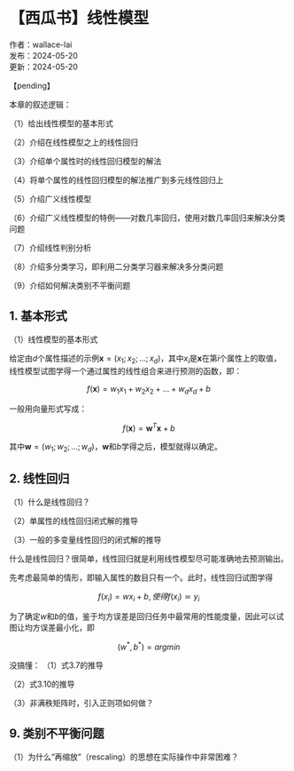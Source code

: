 # 【西瓜书】线性模型

作者：wallace-lai <br/>
发布：2024-05-20 <br/>
更新：2024-05-20 <br/>

【pending】

本章的叙述逻辑：

（1）给出线性模型的基本形式

（2）介绍在线性模型之上的线性回归

（3）介绍单个属性时的线性回归模型的解法

（4）将单个属性的线性回归模型的解法推广到多元线性回归上

（5）介绍广义线性模型

（6）介绍广义线性模型的特例——对数几率回归，使用对数几率回归来解决分类问题

（7）介绍线性判别分析

（8）介绍多分类学习，即利用二分类学习器来解决多分类问题

（9）介绍如何解决类别不平衡问题

## 1. 基本形式

（1）线性模型的基本形式

给定由$d$个属性描述的示例$\symbf{x} = (x_1;x_2;...;x_d)$，其中$x_i$是$\symbf{x}$在第$i$个属性上的取值，线性模型试图学得一个通过属性的线性组合来进行预测的函数，即：

$$
f(\symbf{x})=w_1x_1 + w_2x_2 + ... + w_dx_d + b
$$

一般用向量形式写成：

$$
f(\symbf{x}) = \symbf{w}^T\symbf{x} + b
$$

其中$\symbf{w} = (w_1;w_2;...;w_d)$，$\symbf{w}$和$b$学得之后，模型就得以确定。

## 2. 线性回归

（1）什么是线性回归？

（2）单属性的线性回归闭式解的推导

（3）一般的多变量线性回归的闭式解的推导



什么是线性回归？很简单，线性回归就是利用线性模型尽可能准确地去预测输出。

先考虑最简单的情形，即输入属性的数目只有一个。此时，线性回归试图学得

$$
f(x_i) = wx_i + b,使得f(x_i) \simeq y_i
$$

为了确定$w$和$b$的值，鉴于均方误差是回归任务中最常用的性能度量，因此可以试图让均方误差最小化，即

$$
(w^*,b^*) = arg min
$$


没搞懂：
（1）式3.7的推导

（2）式3.10的推导

（3）非满秩矩阵时，引入正则项如何做？

## 9. 类别不平衡问题

（1）为什么“再缩放”（rescaling）的思想在实际操作中非常困难？

